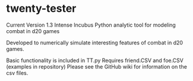 # twenty-tester
Current Version 1.3 Intense Incubus
Python analytic tool for modeling combat in d20 games

Developed to numerically simulate interesting features of combat in d20 games.

Basic functionality is included in TT.py
Requires friend.CSV and foe.CSV (examples in repository)
Please see the GitHub wiki for information on the csv files.
